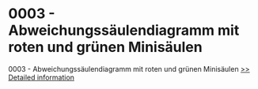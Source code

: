 # 0003 - Abweichungssäulendiagramm mit roten und grünen Minisäulen
0003 - Abweichungssäulendiagramm mit roten und grünen Minisäulen
[>> Detailed information](https://secure.shareit.com/shareit/product.html?productid=300639751&affiliateid=200057808)